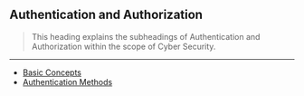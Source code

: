 ## Authentication and Authorization

> This heading explains the subheadings of Authentication and Authorization within the scope of Cyber Security.

---

- [Basic Concepts](https://github.com/eesmer/CyberSecurity-Glossary/blob/main/EN/Authentication_and_Authorization/docs/Basic-Concepts.md)
- [Authentication Methods](https://github.com/eesmer/CyberSecurity-Glossary/blob/main/EN/Authentication_and_Authorization/docs/authentication-methods.md)
